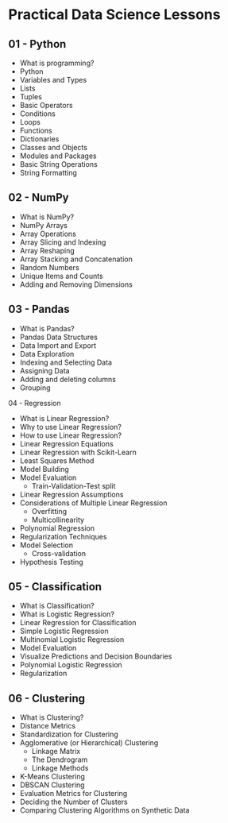 # Practical Data Science Lessons

## 01 - Python

*   What is programming?
*   Python
*   Variables and Types
*   Lists
*   Tuples
*   Basic Operators
*   Conditions
*   Loops
*   Functions
*   Dictionaries
*   Classes and Objects
*   Modules and Packages
*   Basic String Operations
*   String Formatting

## 02 - NumPy

*   What is NumPy?
*   NumPy Arrays
*   Array Operations
*   Array Slicing and Indexing
*   Array Reshaping
*   Array Stacking and Concatenation
*   Random Numbers
*   Unique Items and Counts
*   Adding and Removing Dimensions

## 03 - Pandas 

*   What is Pandas?
*   Pandas Data Structures
*   Data Import and Export
*   Data Exploration
*   Indexing and Selecting Data
*   Assigning Data
*   Adding and deleting columns
*   Grouping

04 - Regression

*   What is Linear Regression?
*   Why to use Linear Regression?
*   How to use Linear Regression?
*   Linear Regression Equations
*   Linear Regression with Scikit-Learn
*   Least Squares Method
*   Model Building
*   Model Evaluation
    * Train-Validation-Test split
*   Linear Regression Assumptions
*   Considerations of Multiple Linear Regression
    * Overfitting
    * Multicollinearity
*   Polynomial Regression
*   Regularization Techniques
*   Model Selection 
    * Cross-validation
*   Hypothesis Testing

## 05 - Classification

*   What is Classification?
*   What is Logistic Regression?
*   Linear Regression for Classification
*   Simple Logistic Regression
*   Multinomial Logistic Regression
*   Model Evaluation
*   Visualize Predictions and Decision Boundaries
*   Polynomial Logistic Regression
*   Regularization

## 06 - Clustering

*   What is Clustering?
*   Distance Metrics
*   Standardization for Clustering
*   Agglomerative (or Hierarchical) Clustering
    * Linkage Matrix
    * The Dendrogram
    * Linkage Methods
*   K-Means Clustering
*   DBSCAN Clustering
*   Evaluation Metrics for Clustering
*   Deciding the Number of Clusters
*   Comparing Clustering Algorithms on Synthetic Data
